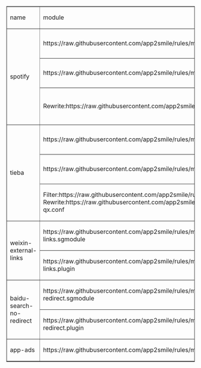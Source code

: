 <table border="1">
    <tbody>
        <tr>
            <td>
                <p>
                    name
                </p>
            </td>
            <td>
                <p>
                    module
                </p>
            </td>
            <td>
                <p>
                    desc
                </p>
            </td>
        </tr>
        <tr>
            <td rowspan="3">
                <p>
                    spotify
                </p>
            </td>
            <td>
                <p>
                    https://raw.githubusercontent.com/app2smile/rules/master/module/spotify.module
                </p>
            </td>
            <td>
                <p>
                    iOS15 &amp; Surge
                </p>
            </td>
        </tr>
        <tr>
            <td>
                <p>
                    https://raw.githubusercontent.com/app2smile/rules/master/plugin/spotify.plugin
                </p>
            </td>
            <td>
                <p>
                    iOS15 &amp; Loon
                </p>
            </td>
        </tr>
        <tr>
            <td>
                <p>
                    Rewrite:https://raw.githubusercontent.com/app2smile/rules/master/module/spotify.conf
                </p>
            </td>
            <td>
                <p>
                    iOS15 &amp; Quantumult X
                </p>
            </td>
        </tr>
        <tr>
            <td rowspan="3">
                <p>
                    tieba
                </p>
            </td>
            <td>
                <p>
                    https://raw.githubusercontent.com/app2smile/rules/master/module/tieba.sgmodule
                </p>
            </td>
            <td>
                <p>
                    iOS15 &amp; Surge
                </p>
            </td>
        </tr>
        <tr>
            <td>
                <p>
                    https://raw.githubusercontent.com/app2smile/rules/master/plugin/tieba.plugin
                </p>
            </td>
            <td>
                <p>
                    iOS15 &amp; Loon
                </p>
            </td>
        </tr>
        <tr>
            <td>
                <p>
                    Filter:https://raw.githubusercontent.com/app2smile/rules/master/rule/tieba-ad-qx.list
                    Rewrite:https://raw.githubusercontent.com/app2smile/rules/master/module/tieba-qx.conf
                </p>
            </td>
            <td>
                <p>
                    iOS15 &amp; Quantumult X
                </p>
            </td>
        </tr>
        <tr>
            <td rowspan="2">
                <p>
                    weixin-external-links
                </p>
            </td>
            <td>
                <p>
                    https://raw.githubusercontent.com/app2smile/rules/master/module/weixin-external-links.sgmodule
                </p>
            </td>
            <td>
                <p>
                    Surge
                </p>
            </td>
        </tr>
        <tr>
            <td>
                <p>
                    https://raw.githubusercontent.com/app2smile/rules/master/plugin/weixin-external-links.plugin
                </p>
            </td>
            <td>
                <p>
                    Loon
                </p>
            </td>
        </tr>
        <tr>
            <td rowspan="2">
                <p>
                    baidu-search-no-redirect
                </p>
            </td>
            <td>
                <p>
                    https://raw.githubusercontent.com/app2smile/rules/master/module/baidu-no-redirect.sgmodule
                </p>
            </td>
            <td>
                <p>
                    Surge
                </p>
            </td>
        </tr>
        <tr>
            <td>
                <p>
                    https://raw.githubusercontent.com/app2smile/rules/master/plugin/baidu-no-redirect.plugin
                </p>
            </td>
            <td>
                <p>
                    Loon
                </p>
            </td>
        </tr>
        <tr>
            <td>
                <p>
                    app-ads
                </p>
            </td>
            <td>
                <p>
                    https://raw.githubusercontent.com/app2smile/rules/master/module/ad.sgmodule
                </p>
            </td>
            <td>
                <p>
                    self use
                </p>
            </td>
        </tr>
    </tbody>
</table>
